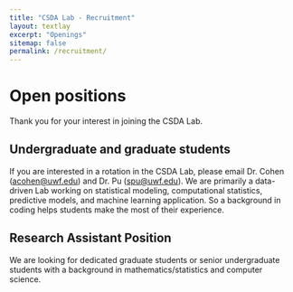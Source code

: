 ```yaml
---
title: "CSDA Lab - Recruitment"
layout: textlay
excerpt: "Openings"
sitemap: false
permalink: /recruitment/
---
```


# Open positions

Thank you for your interest in joining the CSDA Lab.

## Undergraduate and graduate students

If you are interested in a rotation in the CSDA Lab, please email Dr. Cohen (acohen@uwf.edu) and Dr. Pu (spu@uwf.edu). We are primarily a data-driven Lab working on statistical modeling, computational statistics, predictive models, and machine learning application. So a background in coding helps students make the most of their experience.

## **Research Assistant Position**
We are looking for dedicated graduate students or senior undergraduate students with a background in mathematics/statistics and computer science.


